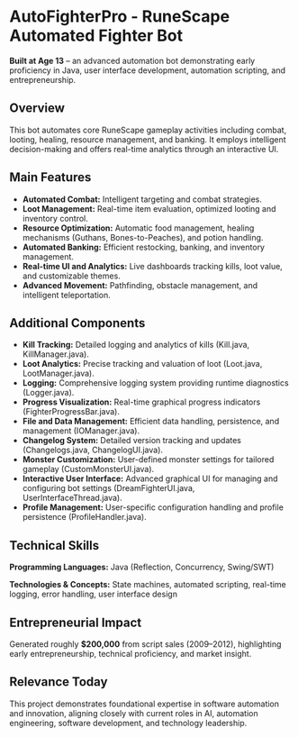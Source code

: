 AutoFighterPro - RuneScape Automated Fighter Bot
===============================

**Built at Age 13** – an advanced automation bot demonstrating early proficiency in Java, user interface development, automation scripting, and entrepreneurship.

Overview
--------

This bot automates core RuneScape gameplay activities including combat, looting, healing, resource management, and banking. It employs intelligent decision-making and offers real-time analytics through an interactive UI.

Main Features
-------------

*   **Automated Combat:** Intelligent targeting and combat strategies.
*   **Loot Management:** Real-time item evaluation, optimized looting and inventory control.
*   **Resource Optimization:** Automatic food management, healing mechanisms (Guthans, Bones-to-Peaches), and potion handling.
*   **Automated Banking:** Efficient restocking, banking, and inventory management.
*   **Real-time UI and Analytics:** Live dashboards tracking kills, loot value, and customizable themes.
*   **Advanced Movement:** Pathfinding, obstacle management, and intelligent teleportation.

Additional Components
---------------------

*   **Kill Tracking:** Detailed logging and analytics of kills (Kill.java, KillManager.java).
*   **Loot Analytics:** Precise tracking and valuation of loot (Loot.java, LootManager.java).
*   **Logging:** Comprehensive logging system providing runtime diagnostics (Logger.java).
*   **Progress Visualization:** Real-time graphical progress indicators (FighterProgressBar.java).
*   **File and Data Management:** Efficient data handling, persistence, and management (IOManager.java).
*   **Changelog System:** Detailed version tracking and updates (Changelogs.java, ChangelogUI.java).
*   **Monster Customization:** User-defined monster settings for tailored gameplay (CustomMonsterUI.java).
*   **Interactive User Interface:** Advanced graphical UI for managing and configuring bot settings (DreamFighterUI.java, UserInterfaceThread.java).
*   **Profile Management:** User-specific configuration handling and profile persistence (ProfileHandler.java).

Technical Skills
----------------

**Programming Languages:** Java (Reflection, Concurrency, Swing/SWT)

**Technologies & Concepts:** State machines, automated scripting, real-time logging, error handling, user interface design

Entrepreneurial Impact
----------------------

Generated roughly **$200,000** from script sales (2009–2012), highlighting early entrepreneurship, technical proficiency, and market insight.

Relevance Today
---------------

This project demonstrates foundational expertise in software automation and innovation, aligning closely with current roles in AI, automation engineering, software development, and technology leadership.
